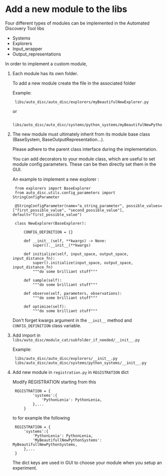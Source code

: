 # Add a new module to the libs 
Four different types of modules can be implemented in the Automated Discovery Tool libs

- Systems
- Explorers
- Input_wrapper
- Output_representations

In order to implement a custom module,

1. Each module has its own folder.

    To add a new module create the file in the associated folder

    Example: 

        libs/auto_disc/auto_disc/explorers/myBeautifulNewExplorer.py

    or

        libs/auto_disc/auto_disc/systems/python_systems/myBeautifulNewPythonSystems.py

2. The new module must ultimately inherit from its module base class (BaseSystem, BaseOutputRepresentation...). 

    Please adhere to the parent class interface during the implementation.

    You can add decorators to your module class, which are useful to set module config parameters. These can be then directly set them in the GUI. 

    An example to implement a new explorer :

        from explorers import BaseExplorer
        from auto_disc.utils.config_parameters import StringConfigParameter

        @StringConfigParameter(name="a_string_parameter", possible_values=["first_possible_value", "second_possible_value"], default="first_possible_value")
        
        class NewExplorer(BaseExplorer):

            CONFIG_DEFINITION = {}

            def __init__(self, **kwargs) -> None:
                super().__init__(**kwargs)

            def initialize(self, input_space, output_space, input_distance_fn):
                super().initialize(input_space, output_space, input_distance_fn)
                """do some brilliant stuff"""
            
            def sample(self):
                """do some brilliant stuff"""

            def observe(self, parameters, observations):
                """do some brilliant stuff"""

            def optimize(self):
                """do some brilliant stuff"""

    Don't forget kwargs argument in the `__init__` method and `CONFIG_DEFINITION` class variable.

3. Add import in `libs/auto_disc/module_cat/subfolder_if_needed/__init__.py`

    Example: 

        libs/auto_disc/auto_disc/explorers/__init__.py
        libs/auto_disc/auto_disc/systems/python_systems/__init__.py

4. Add new module in `registration.py` in `REGISTRATION` dict

    Modify REGISTRATION starting from this

        REGISTRATION = {
                'systems':{
                    'PythonLenia': PythonLenia,
                },...
            }

    to for example the following

        REGISTRATION = {
            'systems':{
                'PythonLenia': PythonLenia,
                'MyBeautifullNewPythonSystems': MyBeautifullNewPythonSystems,
            },...
        }

    The dict keys are used in GUI to choose your module when you setup an experiment.
